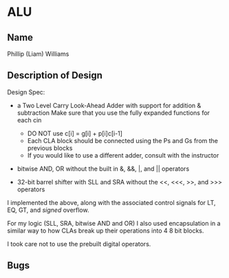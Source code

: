# ALU
## Name
Phillip (Liam) Williams

## Description of Design
Design Spec:

+ a Two Level Carry Look-Ahead Adder with support for addition & subtraction
Make sure that you use the fully expanded functions for each cin
    + DO NOT use c[i] = g[i] + p[i]c[i-1]
    + Each CLA block should be connected using the Ps and Gs from the previous blocks
    + If you would like to use a different adder, consult with the instructor

+ bitwise AND, OR without the built in &, &&, |, and || operators

+ 32-bit barrel shifter with SLL and SRA without the <<, <<<, >>, and >>> operators


I implemented the above, along with the associated control signals for LT, EQ, GT, and *signed* overflow. 

For my logic (SLL, SRA, bitwise AND and OR) I also used encapsulation in a similar way to how CLAs break up their operations into 4 8 bit blocks. 

I took care not to use the prebuilt digital operators. 

## Bugs
